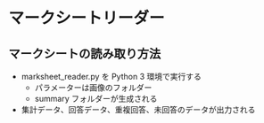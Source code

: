 # マークシートリーダー

## マークシートの読み取り方法

* marksheet_reader.py を Python 3 環境で実行する
	* パラメーターは画像のフォルダー
	* summary フォルダーが生成される
* 集計データ、回答データ、重複回答、未回答のデータが出力される
